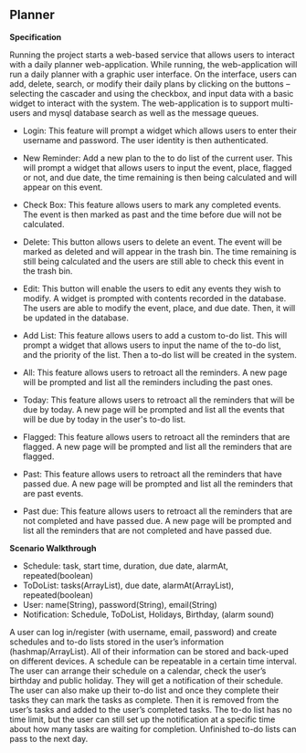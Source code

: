 ## Planner


**Specification** 

Running the project starts a web-based service that allows users to interact with a daily planner web-application. While running, the web-application will run a daily planner with a graphic user interface. On the interface, users can add, delete, search, or modify their daily plans by clicking on the buttons –  selecting the cascader and using the checkbox, and input data with a basic widget to interact with the system.
The web-application is to support multi-users and mysql database search as well as the message queues.

* Login: This feature will prompt a widget which allows users to enter their username and password. The user identity is then authenticated.

* New Reminder: Add a new plan to the to do list of the current user. This will prompt a widget that allows users to input the event, place, flagged or not, and due date, the time remaining is then being calculated and will appear on this event.

* Check Box: This feature allows users to mark any completed events. The event is then marked as past and the time before due will not be calculated.

* Delete: This button allows users to delete an event. The event will be marked as deleted and will appear in the trash bin. The time remaining is still being calculated and the users are still able to check this event in the trash bin.

* Edit: This button will enable the users to edit any events they wish to modify. A widget is prompted with contents recorded in the database. The users are able to modify the event, place, and due date. Then, it will be updated in the database.

* Add List: This feature allows users to add a custom to-do list. This will prompt a widget that allows users to input the name of the to-do list, and the priority of the list. Then a to-do list will be created in the system.

* All: This feature allows users to retroact all the reminders. A new page will be prompted and list all the reminders including the past ones.

* Today: This feature allows users to retroact all the reminders that will be due by today. A new page will be prompted and list all the events that will be due by today in the user's to-do list.

* Flagged: This feature allows users to retroact all the reminders that are flagged. A new page will be prompted and list all the reminders that are flagged.

* Past: This feature allows users to retroact all the reminders that have passed due. A new page will be prompted and list all the reminders that are past events.

* Past due: This feature allows users to retroact all the reminders that are not completed and have passed due. A new page will be prompted and list all the reminders that are not completed and have passed due.


**Scenario Walkthrough**

* Schedule: task, start time, duration, due date, alarmAt, repeated(boolean)
* ToDoList: tasks(ArrayList<String>), due date, alarmAt(ArrayList<LocalDate>), repeated(boolean)
* User: name(String), password(String), email(String)
* Notification: Schedule, ToDoList, Holidays,  Birthday, (alarm sound)

A user can log in/register (with username, email, password) and create schedules and to-do lists stored in the user’s information (hashmap/ArrayList). All of their information can be stored and back-uped on different devices. A schedule can be repeatable in a certain time interval. The user can arrange their schedule on a calendar, check the user’s birthday and public holiday. They will get a notification of their schedule. The user can also make up their to-do list and once they complete their tasks they can mark the tasks as complete. Then it is removed from the user’s tasks and added to the user’s completed tasks. The to-do list has no time limit, but the user can still set up the notification at a specific time about how many tasks are waiting for completion.  Unfinished to-do lists can pass to the next day.